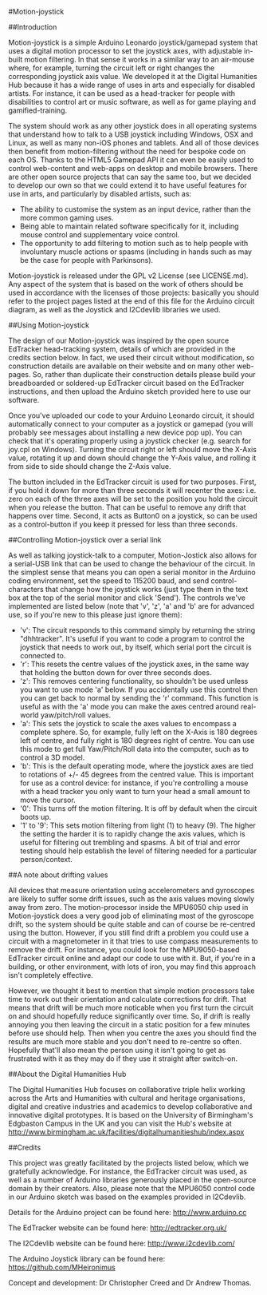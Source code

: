 #Motion-joystick

##Introduction

Motion-joystick is a simple Arduino Leonardo joystick/gamepad system that uses a digital motion processor to set the joystick axes, with adjustable in-built motion filtering. In that sense it works in a similar way to an air-mouse where, for example, turning the circuit left or right changes the corresponding joystick axis value. We developed it at the Digital Humanities Hub because it has a wide range of uses in arts and especially for disabled artists. For instance, it can be used as a head-tracker for people with disabilities to control art or music software, as well as for game playing and gamified-training.

The system should work as any other joystick does in all operating systems that understand how to talk to a USB joystick including Windows, OSX and Linux, as well as many non-iOS phones and tablets. And all of those devices then benefit from motion-filtering without the need for bespoke code on each OS. Thanks to the HTML5 Gamepad API it can even be easily used to control web-content and web-apps on desktop and mobile browsers. There are other open source projects that can say the same too, but we decided to develop our own so that we could extend it to have useful features for use in arts, and particularly by disabled artists, such as:

* The ability to customise the system as an input device, rather than the more common gaming uses.
* Being able to maintain related software specifically for it, including mouse control and supplementary voice control.
* The opportunity to add filtering to motion such as to help people with involuntary muscle actions or spasms (including in hands such as may be the case for people with Parkinsons).

Motion-joystick is released under the GPL v2 License (see LICENSE.md). Any aspect of the system that is based on the work of others should be used in accordance with the licenses of those projects: basically you should refer to the project pages listed at the end of this file for the Arduino circuit diagram, as well as the Joystick and I2Cdevlib libraries we used.

##Using Motion-joystick

The design of our Motion-joystick was inspired by the open source EdTracker head-tracking system, details of which are provided in the credits section below. In fact, we used their circuit without modification, so construction details are available on their website and on many other web-pages. So, rather than duplicate their construction details please build your breadboarded or soldered-up EdTracker circuit based on the EdTracker instructions, and then upload the Arduino sketch provided here to use our software.

Once you've uploaded our code to your Arduino Leonardo circuit, it should automatically connect to your computer as a joystick or gamepad (you will probably see messages about installing a new device pop up). You can check that it's operating properly using a joystick checker (e.g. search for joy.cpl on Windows). Turning the circuit right or left should move the X-Axis value, rotating it up and down should change the Y-Axis value, and rolling it from side to side should change the Z-Axis value.

The button included in the EdTracker circuit is used for two purposes. First, if you hold it down for more than three seconds it will recenter the axes: i.e. zero on each of the three axes will be set to the position you hold the circuit when you release the button. That can be useful to remove any drift that happens over time. Second, it acts as Button0 on a joystick, so can be used as a control-button if you keep it pressed for less than three seconds.

##Controlling Motion-joystick over a serial link

As well as talking joystick-talk to a computer, Motion-Jostick also allows for a serial-USB link that can be used to change the behaviour of the circuit. In the simplest sense that means you can open a serial monitor in the Arduino coding environment, set the speed to 115200 baud, and send control-characters that change how the joystick works (just type them in the text box at the top of the serial monitor and click 'Send'). The controls we've implemented are listed below (note that 'v', 'z', 'a' and 'b' are for advanced use, so if you're new to this please just ignore them):

* 'v': The circuit responds to this command simply by returning the string "dhhtracker". It's useful if you want to code a program to control the joystick that needs to work out, by itself, which serial port the circuit is connected to.
* 'r': This resets the centre values of the joystick axes, in the same way that holding the button down for over three seconds does.
* 'z': This removes centering functionality, so shouldn't be used unless you want to use mode 'a' below. If you accidentally use this control then you can get back to normal by sending the 'r' command. This function is useful as with the 'a' mode you can make the axes centred around real-world yaw/pitch/roll values.
* 'a': This sets the joystick to scale the axes values to encompass a complete sphere. So, for example, fully left on the X-Axis is 180 degrees left of centre, and fully right is 180 degrees right of centre. You can use this mode to get full Yaw/Pitch/Roll data into the computer, such as to control a 3D model.
* 'b': This is the default operating mode, where the joystick axes are tied to rotations of +/- 45 degrees from the centred value. This is important for use as a control device: for instance, if you're controlling a mouse with a head tracker you only want to turn your head a small amount to move the cursor.
* '0': This turns off the motion filtering. It is off by default when the circuit boots up.
* '1' to '9': This sets motion filtering from light (1) to heavy (9). The higher the setting the harder it is to rapidly change the axis values, which is useful for filtering out trembling and spasms. A bit of trial and error testing should help establish the level of filtering needed for a particular person/context.

##A note about drifting values

All devices that measure orientation using accelerometers and gyroscopes are likely to suffer some drift issues, such as the axis values moving slowly away from zero. The motion-processor inside the MPU6050 chip used in Motion-joystick does a very good job of eliminating most of the gyroscope drift, so the system should be quite stable and can of course be re-centred using the button. However, if you still find drift a problem you could use a circuit with a magnetometer in it that tries to use compass measurements to remove the drift. For instance, you could look for the MPU9050-based EdTracker circuit online and adapt our code to use with it. But, if you're in a building, or other environment, with lots of iron, you may find this approach isn't completely effective.

However, we thought it best to mention that simple motion processors take time to work out their orientation and calculate corrections for drift. That means that drift will be much more noticable when you first turn the circuit on and should hopefully reduce significantly over time. So, if drift is really annoying you then leaving the circuit in a static position for a few minutes before use should help. Then when you centre the axes you should find the results are much more stable and you don't need to re-centre so often. Hopefully that'll also mean the person using it isn't going to get as frustrated with it as they may do if they use it straight after switch-on.

##About the Digital Humanities Hub

The Digital Humanities Hub focuses on collaborative triple helix working across the Arts and Humanities with cultural and heritage organisations, digital and creative industries and academics to develop collaborative and innovative digital prototypes. It is based on the University of Birmingham's Edgbaston Campus in the UK and you can visit the Hub's website at http://www.birmingham.ac.uk/facilities/digitalhumanitieshub/index.aspx

##Credits

This project was greatly facilitated by the projects listed below, which we gratefully acknowledge. For instance, the EdTracker circuit was used, as well as a number of Arduino libraries generously placed in the open-source domain by their creators. Also, please note that the MPU6050 control code in our Arduino sketch was based on the examples provided in I2Cdevlib.

Details for the Arduino project can be found here: http://www.arduino.cc

The EdTracker website can be found here: http://edtracker.org.uk/

The I2Cdevlib website can be found here: http://www.i2cdevlib.com/

The Arduino Joystick library can be found here: https://github.com/MHeironimus

Concept and development: Dr Christopher Creed and Dr Andrew Thomas.

